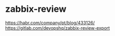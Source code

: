 # zabbix-review
https://habr.com/company/pt/blog/433126/
https://gitlab.com/devopshq/zabbix-review-export

